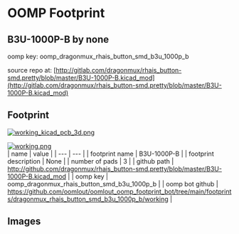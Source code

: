 # OOMP Footprint  
## B3U-1000P-B  by none  
  
oomp key: oomp_dragonmux_rhais_button_smd_b3u_1000p_b  
  
source repo at: [http://gitlab.com/dragonmux/rhais_button-smd.pretty/blob/master/B3U-1000P-B.kicad_mod](http://gitlab.com/dragonmux/rhais_button-smd.pretty/blob/master/B3U-1000P-B.kicad_mod)  
## Footprint  
  
[![working_kicad_pcb_3d.png](working_kicad_pcb_3d_600.png)](working_kicad_pcb_3d.png)  
  
[![working.png](working_600.png)](working.png)  
| name | value | 
| --- | --- | 
| footprint name | B3U-1000P-B | 
| footprint description | None | 
| number of pads | 3 | 
| github path | http://github.com/dragonmux/rhais_button-smd.pretty/blob/master/B3U-1000P-B.kicad_mod | 
| oomp key | oomp_dragonmux_rhais_button_smd_b3u_1000p_b | 
| oomp bot github | https://github.com/oomlout/oomlout_oomp_footprint_bot/tree/main/footprints/dragonmux_rhais_button_smd_b3u_1000p_b/working | 
## Images  
